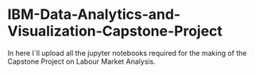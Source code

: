 # IBM-Data-Analytics-and-Visualization-Capstone-Project
In here I´ll upload all the jupyter notebooks required for the making of the Capstone Project on Labour Market Analysis.
